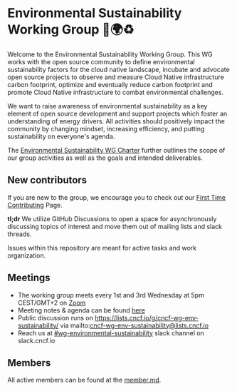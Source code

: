 # Environmental Sustainability Working Group 🌳🌍♻️

Welcome to the Environmental Sustainability Working Group. This WG works with the open source community to define environmental sustainability factors for the cloud native landscape, incubate and advocate open source projects to observe and measure Cloud Native infrastructure carbon footprint, optimize and eventually reduce carbon footprint and promote Cloud Native infrastructure to combat environmental challenges. 

We want to raise awareness of environmental sustainability as a key element of open source development and support projects which foster an understanding of energy drivers. All activities should positively impact the community by changing mindset, increasing efficiency, and putting sustainability on everyone's agenda.

The [Environmental Sustainability WG Charter](charter.md) further outlines the scope of our group activities as well as the goals and intended deliverables.

## New contributors

If you are new to the group, we encourage you to check out our [First Time Contributing](/CONTRIBUTING/first-time-contributions.md) Page.

**tl;dr**
We utilize GitHub Discussions to open a space for asynchronously discussing topics of interest and move them out of mailing lists and slack threads.

Issues within this repository are meant for active tasks and work organization. 


## Meetings

* The working group meets every 1st and 3rd Wednesday at 5pm CEST/GMT+2 on [Zoom](https://zoom.us/my/cncfwgenvsustainability)
* Meeting notes & agenda can be found [here](https://docs.google.com/document/d/1TkmMyXJABC66NfYmivnh7z8Y_vpq9f9foaOuDVQS_Lo/edit#)
* Public discussion runs on https://lists.cncf.io/g/cncf-wg-env-sustainability/ via mailto:cncf-wg-env-sustainability@lists.cncf.io
* Reach us at [#wg-environmental-sustainability](https://cloud-native.slack.com/archives/C03F270PDU6) slack channel on slack.cncf.io


## Members

All active members can be found at the [member.md](members.md).